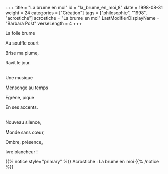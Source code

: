 +++
title = "La brume en moi"
id = "la_brume_en_moi_8"
date = 1998-08-31
weight = 24
categories = ["Création"]
tags = ["philosophie", "1998", "acrostiche"]
acrostiche = "La brume en moi"
LastModifierDisplayName = "Barbara Post"
verseLength = 4
+++

La folle brume

Au souffle court

Brise ma plume,

Ravit le jour.

 \
Une musique

Mensonge au temps

Egrène, pique

En ses accents.

 \
Nouveau silence,

Monde sans cœur,

Ombre, présence,

Ivre blancheur !

{{% notice style="primary" %}}
Acrostiche : La brume en moi
{{% /notice %}}
